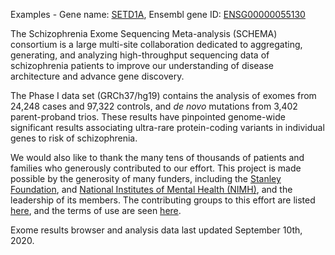 Examples - Gene name: [SETD1A](https://schema.broadinstitute.org/gene/ENSG00000099381), Ensembl gene ID: [ENSG00000055130](https://schema.broadinstitute.org/gene/ENSG00000055130)

The Schizophrenia Exome Sequencing Meta-analysis (SCHEMA) consortium is a large multi-site collaboration dedicated to aggregating, generating, and analyzing high-throughput sequencing data of schizophrenia patients to improve our understanding of disease architecture and advance gene discovery.  

The Phase I data set (GRCh37/hg19) contains the analysis of exomes from 24,248 cases and 97,322 controls, and _de novo_ mutations from 3,402 parent-proband trios. These results have pinpointed genome-wide significant results associating ultra-rare protein-coding variants in individual genes to risk of schizophrenia.  

We would also like to thank the many tens of thousands of patients and families who generously contributed to our effort. This project is made possible by the generosity of many funders, including the [Stanley Foundation](https://www.broadinstitute.org/stanley), and [National Institutes of Mental Health (NIMH)](https://www.nimh.nih.gov/index.shtml), and the leadership of its members. The contributing groups to this effort are listed [here](about.md), and the terms of use are seen [here](terms.md).

Exome results browser and analysis data last updated September 10th, 2020.